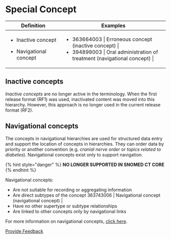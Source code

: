 # Special Concept

<table><thead><tr><th width="216.912353515625">Definition</th><th width="579.2318115234375">Examples</th></tr></thead><tbody><tr><td><ul><li>Inactive concept </li></ul><ul><li>Navigational concept</li></ul></td><td><ul><li>363664003 | Erroneous concept (inactive concept) | </li><li>394899003 | Oral administration of treatment (navigational concept) |</li></ul></td></tr></tbody></table>

## Inactive concepts

_Inactive concepts_ are no longer active in the terminology. When the first release format (RF1) was used, inactivated content was moved into this hierarchy. However, this approach is no longer used in the current release format (RF2).

## Navigational concepts

The concepts in navigational hierarchies are used for structured data entry and support the location of concepts in hierarchies. They can order data by priority or another convention (e.g. _cranial nerve order_ or _topics related to diabetes_). Navigational concepts exist only to support navigation.

{% hint style="danger" %}
**NO LONGER SUPPORTED IN SNOMED CT CORE**
{% endhint %}

Navigational concepts:

* Are not suitable for recording or aggregating information
* Are direct subtypes of the concept 363743006 | Navigational concept (navigational concept) |
* Have no other supertype or subtype relationships
* Are linked to other concepts only by navigational links

For more information on navigational concepts, [click here](../general-modeling/grouper-concept.md).






<a href="https://docs.google.com/forms/d/e/1FAIpQLScTmbZIf0UEQwYDkY27EEWBkaiYkHSbR0_9DmFrMLXoQLyL7Q/viewform?usp=pp_url&entry.1767247133=SCT+Editorial+Guide&entry.670899847=Special%20Concept" class="button primary">Provide Feedback</a>
